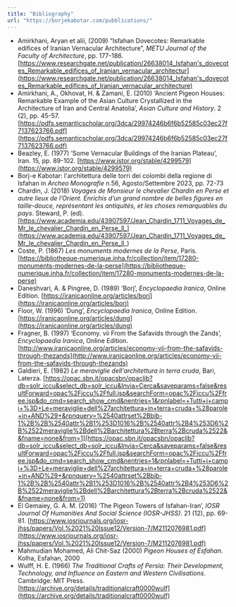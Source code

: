 ```yaml
---
title: "Bibliography"
url: "https://borjekabotar.com/pubblications/"
---
```


- Amirkhani, Aryan et alii, (2009) “Isfahan Dovecotes: Remarkable edifices of Iranian Vernacular Architecture”, _METU Journal of the Faculty of Architecture_, pp. 177-186. [https://www.researchgate.net/publication/26638014_Isfahan's_dovecotes_Remarkable_edifices_of_Iranian_vernacular_architectur](https://www.researchgate.net/publication/26638014_Isfahan's_dovecotes_Remarkable_edifices_of_Iranian_vernacular_architecture)
- Amirkhani, A., Okhovat, H. & Zamani, E. (2010) ‘Ancient Pigeon Houses: Remarkable Example of the Asian Culture Crystallized in the Architecture of Iran and Central Anatolia’, _Asian Culture and History_. 2 (2), pp. 45-57. [https://pdfs.semanticscholar.org/3dca/29974246b6f6b52585c03ec27f7137623766.pdf](https://pdfs.semanticscholar.org/3dca/29974246b6f6b52585c03ec27f7137623766.pdf)
- Beazley, E. (1977) ‘Some Vernacular Buildings of the Iranian Plateau’, Iran. 15, pp. 89-102. [https://www.jstor.org/stable/4299579](https://www.jstor.org/stable/4299579)
- Borj-e Kabotar: l'architettura delle torri dei colombi della regione di Isfahan in _Archeo Monografie_ n.56, Agosto/Settembre 2023, pp. 72-73
- Chardin, J. (2018) _Voyages de Monsieur le chevalier Chardin en Perse et autre lieux de l’Orient. Enrichis d’un grand nombre de belles figures en taille-douce, représentant les antiquités, et les choses remarquables du pays_. Steward, P. (ed). [https://www.academia.edu/43907597/Jean_Chardin_1711_Voyages_de_Mr_le_chevalier_Chardin_en_Perse_ll_](https://www.academia.edu/43907597/Jean_Chardin_1711_Voyages_de_Mr_le_chevalier_Chardin_en_Perse_ll_)
- Coste, P. (1867) _Les monuments modernes de la Perse_, Paris. [https://bibliotheque-numerique.inha.fr/collection/item/17280-monuments-modernes-de-la-perse](https://bibliotheque-numerique.inha.fr/collection/item/17280-monuments-modernes-de-la-perse)
- Daneshvari, A. & Pingree, D. (1989) ‘Borj’, _Encyclopaedia Iranica_, Online Edition. [https://iranicaonline.org/articles/borj](https://iranicaonline.org/articles/borj)
- Floor, W. (1996) ‘Dung’, _Encyclopaedia Iranica_, Online Edition. [https://iranicaonline.org/articles/dung](https://iranicaonline.org/articles/dung)
- Fragner, B. (1997) ‘Economy. vii From the Safavids through the Zands’, _Encyclopaedia Iranica_, Online Edition. [http://www.iranicaonline.org/articles/economy-vii-from-the-safavids-through-thezands](http://www.iranicaonline.org/articles/economy-vii-from-the-safavids-through-thezands)
- Galdieri, E. (1982) _Le meraviglie dell'architettura in terra cruda_, Bari, Laterza. [https://opac.sbn.it/opacsbn/opaclib?db=solr_iccu&select_db=solr_iccu&Invia=Cerca&saveparams=false&resultForward=opac%2Ficcu%2Ffull.jsp&searchForm=opac%2Ficcu%2Ffree.jsp&do_cmd=search_show_cmd&nentries=1&rpnlabel=+Tutti+i+campi+%3D+Le+meraviglie+dell%27architettura+in+terra+cruda+%28parole+in+AND%29+&rpnquery=%2540attrset%2Bbib-1%2B%2B%2540attr%2B1%253D1016%2B%2540attr%2B4%253D6%2B%2522meraviglie%2Bdell%2Barchitettura%2Bterra%2Bcruda%2522&&fname=none&from=1](https://opac.sbn.it/opacsbn/opaclib?db=solr_iccu&select_db=solr_iccu&Invia=Cerca&saveparams=false&resultForward=opac%2Ficcu%2Ffull.jsp&searchForm=opac%2Ficcu%2Ffree.jsp&do_cmd=search_show_cmd&nentries=1&rpnlabel=+Tutti+i+campi+%3D+Le+meraviglie+dell%27architettura+in+terra+cruda+%28parole+in+AND%29+&rpnquery=%2540attrset%2Bbib-1%2B%2B%2540attr%2B1%253D1016%2B%2540attr%2B4%253D6%2B%2522meraviglie%2Bdell%2Barchitettura%2Bterra%2Bcruda%2522&&fname=none&from=1)
- El Gemaiey, G. A. M. (2016) ‘The Pigeon Towers of Isfahan-Iran’, _IOSR Journal Of Humanities And Social Science (IOSR-JHSS)_. 21 (12), pp. 69-81. [https://www.iosrjournals.org/iosr-jhss/papers/Vol.%2021%20Issue12/Version-7/M2112076981.pdf](https://www.iosrjournals.org/iosr-jhss/papers/Vol.%2021%20Issue12/Version-7/M2112076981.pdf)
- Mahmudian Mohamed, Ali Chit-Saz (2000) _Pigeon Houses of Esfahan_. Kolha, Esfahan, 2000
- Wulff, H. E. (1966) _The Traditional Crafts of Persia: Their Development, Technology, and Influence on Eastern and Western Civilisations_. Cambridge: MIT Press. [https://archive.org/details/traditionalcraft0000wulf](https://archive.org/details/traditionalcraft0000wulf)